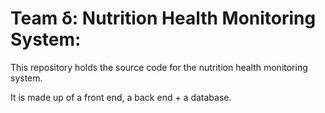 # Team δ: Nutrition Health Monitoring System:

This repository holds the source code for the nutrition health monitoring system. 

It is made up of a front end, a back end + a database. 



